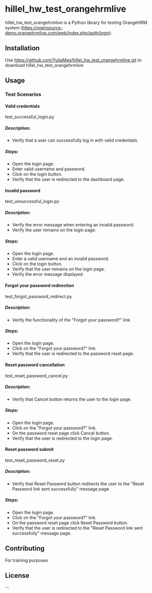 # hillel_hw_test_orangehrmlive

hillel_hw_test_orangehrmlive is a Python library for testing OrangeHRM system (https://opensource-demo.orangehrmlive.com/web/index.php/auth/login).

## Installation

Use https://github.com/YuliaMag/hillel_hw_test_orangehrmlive.git to download hillel_hw_test_orangehrmlive


## Usage

### Test Scenarios

#### Valid credentials
test_successful_login.py
##### Description:
- Verify that a user can successfully log in with valid credentials.
##### Steps:
- Open the login page.
- Enter valid username and password.
- Click on the login button.
- Verify that the user is redirected to the dashboard page.

#### Invalid password
test_unsuccessful_login.py
##### Description:
- Verify the error message when entering an invalid password.
- Verify the user remains on the login page.
##### Steps:
- Open the login page.
- Enter a valid username and an invalid password.
- Click on the login button.
- Verify that the user remains on the login page.
- Verify the error message displayed.

#### Forgot your password redirection
test_forgot_password_redirect.py
##### Description:
- Verify the functionality of the "Forgot your password?" link.
##### Steps:
- Open the login page.
- Click on the "Forgot your password?" link.
- Verify that the user is redirected to the password reset page.

#### Reset password cancellation
test_reset_password_cancel.py
##### Description:
- Verify that Cancel button returns the user to the login page.
##### Steps:
- Open the login page.
- Click on the "Forgot your password?" link.
- On the password reset page click Cancel button.
- Verify that the user is redirected to the login page.

#### Reset password submit
test_reset_password_reset.py
##### Description: 
- Verify that Reset Password button redirects the user to the "Reset Password link sent successfully" message page.
##### Steps:
- Open the login page.
- Click on the "Forgot your password?" link.
- On the password reset page click Reset Password button.
- Verify that the user is redirected to the "Reset Password link sent successfully" message page.


## Contributing

For training purposes

## License

--
